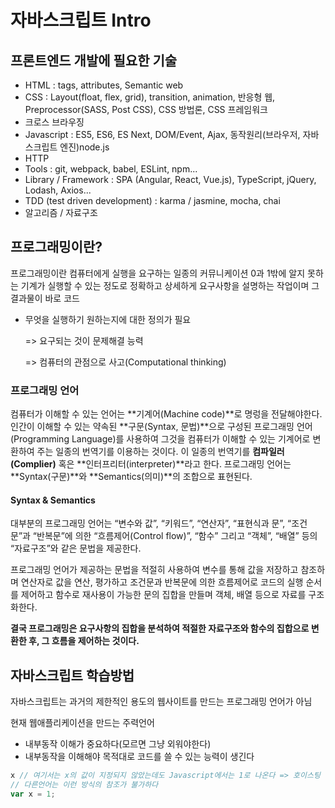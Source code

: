 # 자바스크립트 Intro

## 프론트엔드 개발에 필요한 기술

* HTML : tags, attributes, Semantic web
* CSS : Layout(float, flex, grid), transition, animation, 반응형 웹, Preprocessor(SASS, Post CSS), CSS 방법론, CSS 프레임워크
* 크로스 브라우징
* Javascript : ES5, ES6, ES Next, DOM/Event, Ajax, 동작원리(브라우저, 자바스크립트 엔진)node.js
* HTTP
* Tools : git, webpack, babel, ESLint, npm...
* Library / Framework : SPA (Angular, React, Vue.js), TypeScript, jQuery, Lodash, Axios...
* TDD (test driven development) : karma / jasmine, mocha, chai
* 알고리즘 / 자료구조



## 프로그래밍이란?

프로그래밍이란 컴퓨터에게 실행을 요구하는 일종의 커뮤니케이션 0과 1밖에 알지 못하는 기계가 실행할 수 있는 정도로 정확하고 상세하게 요구사항을 설명하는 작업이며 그 결과물이 바로 코드

- 무엇을 실행하기 원하는지에 대한 정의가 필요 

  => 요구되는 것이 문제해결 능력 

  => 컴퓨터의 관점으로 사고(Computational thinking)



### 프로그래밍 언어

컴퓨터가 이해할 수 있는 언어는 **기계어(Machine code)**로 명렁을 전달해야한다. 인간이 이해할 수 있는 약속된 **구문(Syntax, 문법)**으로 구성된 프로그래밍 언어(Programming Language)를 사용하여 그것을 컴퓨터가 이해할 수 있는 기계어로 변환하여 주는 일종의 번역기를 이용하는 것이다. 이 일종의 번역기를 **컴파일러(Complier)** 혹은 **인터프리터(interpreter)**라고 한다. 프로그래밍 언어는 **Syntax(구문)**와 **Semantics(의미)**의 조합으로 표현된다.



#### Syntax & Semantics

대부분의 프로그래밍 언어는 “변수와 값”, “키워드”, “연산자”, “표현식과 문”, “조건문”과 “반복문”에 의한 “흐름제어(Control flow)”, “함수” 그리고 “객체”, “배열” 등의 “자료구조”와 같은 문법을 제공한다.

프로그래밍 언어가 제공하는 문법을 적절히 사용하여 변수를 통해 값을 저장하고 참조하며 연산자로 값을 연산, 평가하고 조건문과 반복문에 의한 흐름제어로 코드의 실행 순서를 제어하고 함수로 재사용이 가능한 문의 집합을 만들며 객체, 배열 등으로 자료를 구조화한다.

**결국 프로그래밍은 요구사항의 집합을 분석하여 적절한 자료구조와 함수의 집합으로 변환한 후, 그 흐름을 제어하는 것이다.**



## 자바스크립트 학습방법

자바스크립트는 과거의 제한적인 용도의 웹사이트를 만드는 프로그래밍 언어가 아님

현재 웹애플리케이션을 만드는 주력언어

- 내부동작 이해가 중요하다(모르면 그냥 외워야한다)
- 내부동작을 이해해야 목적대로 코드를 쓸 수 있는 능력이 생긴다

```javascript
x // 여기서는 x의 값이 지정되지 않았는데도 Javascript에서는 1로 나온다 => 호이스팅
// 다른언어는 이런 방식의 참조가 불가하다
var x = 1;
```
